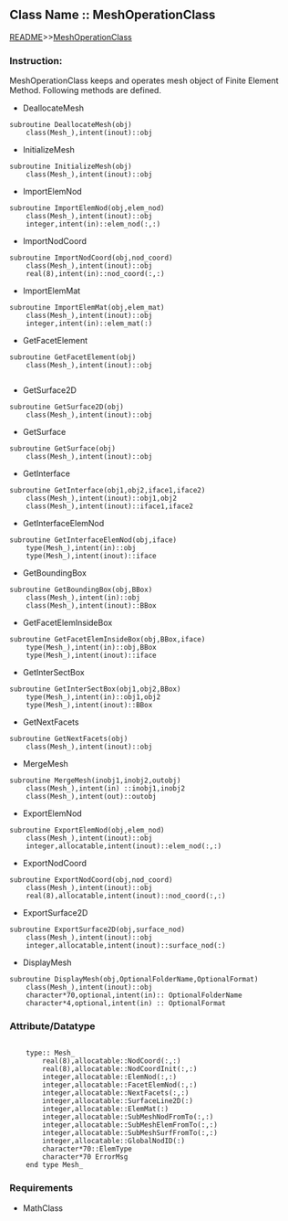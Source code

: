## Class Name :: MeshOperationClass

[README](README.md)>>[MeshOperationClass](Document/MeshOperationClass.md)

### Instruction:
MeshOperationClass keeps and operates mesh object of Finite Element Method. Following methods are defined.



* DeallocateMesh
```
subroutine DeallocateMesh(obj)
    class(Mesh_),intent(inout)::obj

```


* InitializeMesh
```
subroutine InitializeMesh(obj)
    class(Mesh_),intent(inout)::obj

```


* ImportElemNod
```
subroutine ImportElemNod(obj,elem_nod)
    class(Mesh_),intent(inout)::obj
    integer,intent(in)::elem_nod(:,:)

```


* ImportNodCoord
```
subroutine ImportNodCoord(obj,nod_coord)
    class(Mesh_),intent(inout)::obj
    real(8),intent(in)::nod_coord(:,:)

```


* ImportElemMat
```
subroutine ImportElemMat(obj,elem_mat)
    class(Mesh_),intent(inout)::obj
    integer,intent(in)::elem_mat(:)

```


* GetFacetElement
```
subroutine GetFacetElement(obj)
    class(Mesh_),intent(inout)::obj


```


* GetSurface2D
```
subroutine GetSurface2D(obj)
    class(Mesh_),intent(inout)::obj

```


* GetSurface
```
subroutine GetSurface(obj)
    class(Mesh_),intent(inout)::obj

```


* GetInterface
```
subroutine GetInterface(obj1,obj2,iface1,iface2)
    class(Mesh_),intent(inout)::obj1,obj2
    class(Mesh_),intent(inout)::iface1,iface2

```


* GetInterfaceElemNod
```
subroutine GetInterfaceElemNod(obj,iface)
    type(Mesh_),intent(in)::obj
    type(Mesh_),intent(inout)::iface

```



* GetBoundingBox
```
subroutine GetBoundingBox(obj,BBox)
    class(Mesh_),intent(in)::obj
    class(Mesh_),intent(inout)::BBox

```


* GetFacetElemInsideBox
```
subroutine GetFacetElemInsideBox(obj,BBox,iface)
    type(Mesh_),intent(in)::obj,BBox
    type(Mesh_),intent(inout)::iface

```


* GetInterSectBox
```
subroutine GetInterSectBox(obj1,obj2,BBox)
    type(Mesh_),intent(in)::obj1,obj2
    type(Mesh_),intent(inout)::BBox

```



* GetNextFacets
```
subroutine GetNextFacets(obj)
    class(Mesh_),intent(inout)::obj
```


* MergeMesh
```
subroutine MergeMesh(inobj1,inobj2,outobj)
    class(Mesh_),intent(in) ::inobj1,inobj2
    class(Mesh_),intent(out)::outobj

```



* ExportElemNod
```
subroutine ExportElemNod(obj,elem_nod)
    class(Mesh_),intent(inout)::obj
    integer,allocatable,intent(inout)::elem_nod(:,:)

```



* ExportNodCoord
```
subroutine ExportNodCoord(obj,nod_coord)
    class(Mesh_),intent(inout)::obj
    real(8),allocatable,intent(inout)::nod_coord(:,:)

```




* ExportSurface2D
```
subroutine ExportSurface2D(obj,surface_nod)
    class(Mesh_),intent(inout)::obj
    integer,allocatable,intent(inout)::surface_nod(:)

```




* DisplayMesh
```
subroutine DisplayMesh(obj,OptionalFolderName,OptionalFormat)
    class(Mesh_),intent(inout)::obj
    character*70,optional,intent(in):: OptionalFolderName
    character*4,optional,intent(in) :: OptionalFormat

```


### Attribute/Datatype
```

    type:: Mesh_
        real(8),allocatable::NodCoord(:,:)
        real(8),allocatable::NodCoordInit(:,:)
        integer,allocatable::ElemNod(:,:)
        integer,allocatable::FacetElemNod(:,:)
        integer,allocatable::NextFacets(:,:)
        integer,allocatable::SurfaceLine2D(:)
        integer,allocatable::ElemMat(:)
        integer,allocatable::SubMeshNodFromTo(:,:)
        integer,allocatable::SubMeshElemFromTo(:,:)
        integer,allocatable::SubMeshSurfFromTo(:,:)
        integer,allocatable::GlobalNodID(:)
        character*70::ElemType
        character*70 ErrorMsg
    end type Mesh_
```

### Requirements
- MathClass